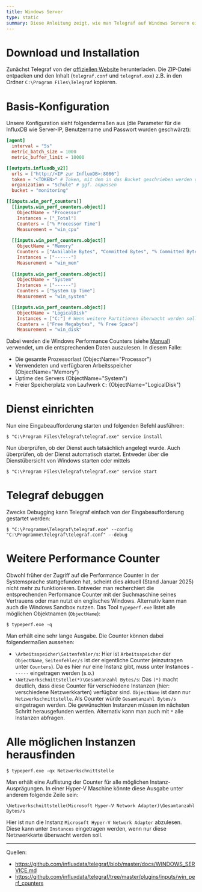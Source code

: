 ```yaml
---
title: Windows Server
type: static
summary: Diese Anleitung zeigt, wie man Telegraf auf Windows Servern einrichtet.
---
```


# Download und Installation

Zunächst Telegraf von der [offiziellen Website](https://www.influxdata.com/time-series-platform/telegraf/) herunterladen. Die ZIP-Datei entpacken und den Inhalt (`telegraf.conf` und `telegraf.exe`) z.B. in den Ordner `C:\Program Files\Telegraf` kopieren.

# Basis-Konfiguration

Unsere Konfiguration sieht folgendermaßen aus (die Parameter für die InfluxDB wie Server-IP, Benutzername und Passwort wurden geschwärzt):

```toml
[agent]
  interval = "5s"
  metric_batch_size = 1000
  metric_buffer_limit = 10000

[[outputs.influxdb_v2]]
  urls = ["http://<IP zur InfluxDB>:8086"]
  token = "<TOKEN>" # Token, mit dem in das Bucket geschrieben werden darf
  organization = "Schule" # ggf. anpassen
  bucket = "monitoring"

[[inputs.win_perf_counters]]
  [[inputs.win_perf_counters.object]]
    ObjectName = "Processor"
    Instances = ["_Total"]
    Counters = ["% Processor Time"]
    Measurement = "win_cpu"
  
  [[inputs.win_perf_counters.object]]
    ObjectName = "Memory"
    Counters = ["Available Bytes", "Committed Bytes", "% Committed Bytes In Use"]
    Instances = ["------"] 
    Measurement = "win_mem"
	
  [[inputs.win_perf_counters.object]]
    ObjectName = "System"
    Instances = ["------"]
    Counters = ["System Up Time"]
    Measurement = "win_system"

  [[inputs.win_perf_counters.object]]
    ObjectName = "LogicalDisk"
    Instances = ["C:"] # Wenn weitere Partitionen überwacht werden sollen, hier eintragen!
    Counters = ["Free Megabytes", "% Free Space"]
    Measurement = "win_disk"
```

Dabei werden die Windows Performance Counters (siehe [Manual](https://github.com/influxdata/telegraf/tree/master/plugins/inputs/win_perf_counters)) verwendet, um die entsprechenden Daten auszulesen. In diesem Falle:

* Die gesamte Prozessorlast (ObjectName="Processor")
* Verwendeten und verfügbaren Arbeitsspeicher (ObjectName="Memory")
* Uptime des Servers (ObjectName="System")
* Freier Speicherplatz von Laufwerk `C:` (ObjectName="LogicalDisk")

# Dienst einrichten

Nun eine Eingabeaufforderung starten und folgenden Befehl ausführen:

    $ "C:\Program Files\Telegraf\telegraf.exe" service install

Nun überprüfen, ob der Dienst auch tatsächlich angelegt wurde. Auch überprüfen, 
ob der Dienst automatisch startet. Entweder über die Dienstübersicht von Windows 
starten oder mittels

    $ "C:\Program Files\Telegraf\telegraf.exe" service start

# Telegraf debuggen

Zwecks Debugging kann Telegraf einfach von der Eingabeaufforderung gestartet werden:

    $ "C:\Programme\Telegraf\telegraf.exe" --config "C:\Programme\Telegraf\telegraf.conf" --debug

# Weitere Performance Counter

Obwohl früher der Zugriff auf die Performance Counter in der Systemsprache stattgefunden
hat, scheint dies aktuell (Stand Januar 2025) nicht mehr zu funktionieren. Entweder man
recherchiert die entsprechenden Performance Counter mit der Suchmaschine seines Vertrauens
oder man nutzt ein englisches Windows. Alternativ kann man auch die Windows Sandbox nutzen.
Das Tool `typeperf.exe` listet alle möglichen Objektnamen (`ObjectName`):

    $ typeperf.exe -q

Man erhält eine sehr lange Ausgabe. Die Counter können dabei folgendermaßen aussehen:

* `\Arbeitsspeicher\Seitenfehler/s`: Hier ist `Arbeitsspeicher` der `ObjectName`, `Seitenfehler/s` ist der eigentliche Counter (einzutragen unter `Counters`). Da es hier nur eine Instanz gibt, muss unter Instances `------` eingetragen werden (s.o.)
* `\Netzwerkschnittstelle(*)\Gesamtanzahl Bytes/s`: Das `(*)` macht deutlich, dass diese Counter für verschiedene Instanzen (hier: verschiedene Netzwerkkarten) verfügbar sind. `ObjectName` ist dann nur `Netzwerkschnittstelle`. Als Counter würde `Gesamtanzahl Bytes/s` eingetragen werden. Die gewünschten Instanzen müssen im nächsten Schritt herausgefunden werden. Alternativ kann man auch mit `*` alle Instanzen abfragen.

# Alle möglichen Instanzen herausfinden

    $ typeperf.exe -qx Netzwerkschnittstelle

Man erhält eine Auflistung der Counter für alle möglichen Instanz-Ausprägungen. In einer Hyper-V Maschine könnte diese Ausgabe unter anderem folgende Zeile sein:

    \Netzwerkschnittstelle(Microsoft Hyper-V Network Adapter)\Gesamtanzahl Bytes/s

Hier ist nun die Instanz `Microsoft Hyper-V Network Adapter` abzulesen. Diese kann unter `Instances` eingetragen werden, wenn nur diese Netzwerkkarte überwacht werden soll.

---
Quellen:

* https://github.com/influxdata/telegraf/blob/master/docs/WINDOWS_SERVICE.md
* https://github.com/influxdata/telegraf/tree/master/plugins/inputs/win_perf_counters